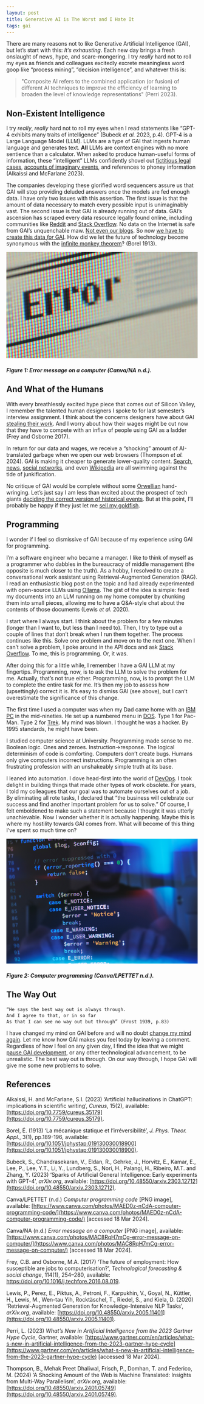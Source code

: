 ```yaml
---
layout: post
title: Generative AI is The Worst and I Hate It
tags: gai
---
```


There are many reasons not to like Generative Artificial Intelligence (GAI), but let’s start with this: _It’s exhausting_. Each new day brings a fresh onslaught of news, hype, and scare-mongering. I try _really_ hard not to roll my eyes as friends and colleagues excitedly excrete meaningless word goop like “process mining”, “decision intelligence”, and whatever this is:
> "Composite AI refers to the combined application (or fusion) of different AI techniques to improve the efficiency of learning to broaden the level of knowledge representations" (Perri 2023).

## Non-Existent Intelligence

I try _really_, _really_ hard not to roll my eyes when I read statements like “GPT-4 exhibits many traits of intelligence” (Bubeck _et al._ 2023, p.4). GPT-4 is a Large Language Model (LLM). LLMs are a type of GAI that ingests human language and generates text. **All** LLMs are context engines with no more sentience than a calculator. When asked to produce human-useful forms of information, these “intelligent” LLMs confidently shovel out [fictitious legal cases](https://www.theguardian.com/world/2024/feb/29/canada-lawyer-chatgpt-fake-cases-ai), [accounts of imaginary events](https://www.vice.com/en/article/k7zqdw/people-are-creating-records-of-fake-historical-events-using-ai), and references to phoney information (Alkaissi and McFarlane 2023).

The companies developing these glorified word sequencers assure us that GAI will stop providing deluded answers once the models are fed enough data. I have only two issues with this assertion. The first issue is that the amount of data necessary to match every possible input is unimaginably vast. The second issue is that GAI is already running out of data. GAI’s ascension has scraped every data resource legally found online, including communities like [Reddit](https://www.theverge.com/2024/2/22/24080165/google-reddit-ai-training-data) and [Stack Overflow](https://www.wired.com/story/google-deal-stackoverflow-ai-giants-pay-for-data/). No data on the Internet is safe from GAI’s unquenchable maw. [Not even our blogs](https://www.404media.co/tumblr-and-wordpress-to-sell-users-data-to-train-ai-tools/). So now [we have to create this data _for_ GAI](https://www.theverge.com/features/23764584/ai-artificial-intelligence-data-notation-labor-scale-surge-remotasks-openai-chatbots). How did we let the future of technology become synonymous with the [infinite monkey theorem](https://www.theguardian.com/science/2023/mar/20/can-you-solve-it-the-infinite-monkey-theorem)? (Borel 1913).

![PNG image illustrating an error message on a computer](https://github.com/Sterling-Cooper/Sterling-Cooper.github.io/blob/main/_assets/gai-error.png?raw=true)
##### Figure 1: Error message on a computer (Canva/NA n.d.).

## And What of the Humans

With every breathlessly excited hype piece that comes out of Silicon Valley, I remember the talented human designers I spoke to for last semester’s interview assignment. I think about the concerns designers have about GAI [stealing their work](https://www.newyorker.com/culture/infinite-scroll/is-ai-art-stealing-from-artists). And I worry about how their wages might be cut now that they have to compete with an influx of people using GAI as a ladder (Frey and Osborne 2017).

In return for our data and wages, we receive a “shocking” amount of AI-translated garbage when we open our web browsers (Thompson _et al._ 2024). GAI is making it cheaper to generate lower-quality content. [Search](https://www.theregister.com/2024/01/30/ai_is_changing_search/), [news](https://www.bloomberg.com/news/articles/2023-05-01/ai-chatbots-have-been-used-to-create-dozens-of-news-content-farms), [social networks](https://www.wired.com/story/tiktok-platforms-cory-doctorow/), and even [Wikipedia](https://www.vice.com/en/article/v7bdba/ai-is-tearing-wikipedia-apart) are all swimming against the tide of junkification.

No critique of GAI would be complete without some [Orwellian](https://www.george-orwell.org/1984) hand-wringing. Let’s just say I am less than excited about the prospect of tech giants [deciding the correct version of historical events](https://arstechnica.com/information-technology/2024/02/googles-hidden-ai-diversity-prompts-lead-to-outcry-over-historically-inaccurate-images/). But at this point, I’ll probably be happy if they just let me [sell my goldfish](https://twitter.com/Carnage4Life/status/1761788333422690621).

## Programming

I wonder if I feel so dismissive of GAI because of my experience using GAI for programming.

I’m a software engineer who became a manager. I like to think of myself as a programmer who dabbles in the bureaucracy of middle management (the opposite is much closer to the truth). As a hobby, I resolved to create a conversational work assistant using Retrieval-Augmented Generation (RAG). I read an enthusiastic blog post on the topic and had already experimented with open-source LLMs using [Ollama](https://ollama.com/). The gist of the idea is simple: feed my documents into an LLM running on my home computer by chunking them into small pieces, allowing me to have a Q&A-style chat about the contents of those documents (Lewis _et al._ 2020).

I start where I always start. I think about the problem for a few minutes (longer than I want to, but less than I need to). Then, I try to type out a couple of lines that don’t break when I run them together. The process continues like this. Solve one problem and move on to the next one. When I can’t solve a problem, I poke around in the API docs and ask [Stack Overflow](https://stackoverflow.com/). To me, this is programming. Or, it was.

After doing this for a little while, I remember I have a GAI LLM at my fingertips. Programming, now, is to ask the LLM to solve the problem for me. Actually, that’s not true either. Programming, now, is to prompt the LLM to complete the entire task for me. It’s then my job to assess how (upsettingly) correct it is. It’s easy to dismiss GAI (see above), but I can’t overestimate the significance of this change.

The first time I used a computer was when my Dad came home with an [IBM PC](https://en.wikipedia.org/wiki/IBM_PC_Series) in the mid-nineties. He set up a numbered menu in [DOS](https://en.wikipedia.org/wiki/DOS). Type 1 for Pac-Man. Type 2 for [Trek](https://dosgames.com/game/ega-trek/). My mind was blown. I thought he was a hacker. By 1995 standards, he might have been.

I studied computer science at University. Programming made sense to me. Boolean logic. Ones and zeroes. Instruction→response. The logical determinism of code is comforting. Computers don’t create bugs. Humans only give computers incorrect instructions. Programming is an often frustrating profession with an unshakeably simple truth at its base.

I leaned into automation. I dove head-first into the world of [DevOps](https://books.google.ie/books/about/Accelerate.html?id=Kax-DwAAQBAJ&redir_esc=y). I took delight in building things that made other types of work obsolete. For years, I told my colleagues that our goal was to automate ourselves out of a job. By eliminating all rote tasks, I declared that “the business will celebrate our success and find another important problem for us to solve.” Of course, I felt emboldened to make such a statement because I thought it was utterly unachievable. Now I wonder whether it is actually happening. Maybe this is where my hostility towards GAI comes from. What will become of this thing I’ve spent so much time on?

![PNG image illustrating a person's relection in a monitor displaying programming code](https://github.com/Sterling-Cooper/Sterling-Cooper.github.io/blob/main/_assets/gai-coding.png?raw=true)
##### Figure 2: Computer programming (Canva/LPETTET n.d.).

## The Way Out
```
“He says the best way out is always through.
And I agree to that, or in so far
As that I can see no way out but through” (Frost 1939, p.83)
```
I have changed my mind on GAI before and will no doubt [change my mind again](https://sterling-cooper.github.io/2024/03/25/gai-is-the-best.html). Let me know how GAI makes you feel today by leaving a comment. Regardless of how I feel on any given day, I find the idea that we might [pause GAI development](https://futureoflife.org/open-letter/pause-giant-ai-experiments/), or any other technological advancement, to be unrealistic. The best way out is through. On our way through, I hope GAI will give me some new problems to solve.

## References

Alkaissi, H. and McFarlane, S.I. (2023) ‘Artificial hallucinations in ChatGPT: implications in scientific writing’, _Cureus_, 15(2), available: [https://doi.org/10.7759/cureus.35179](https://doi.org/10.7759/cureus.35179).

Borel, É. (1913) ‘La mécanique statique et l’irréversibilité’, _J. Phys. Theor. Appl._, 3(1), pp.189-196, available: [https://doi.org/10.1051/jphystap:019130030018900](https://doi.org/10.1051/jphystap:019130030018900).

Bubeck, S., Chandrasekaran, V., Eldan, R., Gehrke, J., Horvitz, E., Kamar, E., Lee, P., Lee, Y.T., Li, Y., Lundberg, S., Nori, H., Palangi, H., Ribeiro, M.T. and Zhang, Y. (2023) ‘Sparks of Artificial General Intelligence: Early experiments with GPT-4’, _arXiv.org_, available: [https://doi.org/10.48550/arxiv.2303.12712](https://doi.org/10.48550/arxiv.2303.12712).

Canva/LPETTET (n.d.) _Computer programming code_ [PNG image], available: [https://www.canva.com/photos/MAED0z-nCdA-computer-programming-code/](https://www.canva.com/photos/MAED0z-nCdA-computer-programming-code/) [accessed 18 Mar 2024].

Canva/NA (n.d.) _Error message on a computer_ [PNG image], available: [https://www.canva.com/photos/MAC8RqH7mCg-error-message-on-computer/](https://www.canva.com/photos/MAC8RqH7mCg-error-message-on-computer/) [accessed 18 Mar 2024].

Frey, C.B. and Osborne, M.A. (2017) ‘The future of employment: How susceptible are jobs to computerisation?’, _Technological forecasting & social change_, 114(1), 254–280, available: https://doi.org/10.1016/j.techfore.2016.08.019.

Lewis, P., Perez, E., Piktus, A., Petroni, F., Karpukhin, V., Goyal, N., Küttler, H., Lewis, M., Wen-tau Yih, Rocktäschel, T., Riedel, S., and Kiela, D. (2020) ‘Retrieval-Augmented Generation for Knowledge-Intensive NLP Tasks’, _arXiv.org_, available: [https://doi.org/10.48550/arxiv.2005.11401](https://doi.org/10.48550/arxiv.2005.11401).

Perri, L. (2023) _What’s New in Artificial Intelligence from the 2023 Gartner Hype Cycle_, Gartner, available: [https://www.gartner.com/en/articles/what-s-new-in-artificial-intelligence-from-the-2023-gartner-hype-cycle](https://www.gartner.com/en/articles/what-s-new-in-artificial-intelligence-from-the-2023-gartner-hype-cycle) [accessed 18 Mar 2024].

Thompson, B., Mehak Preet Dhaliwal, Frisch, P., Domhan, T. and Federico, M. (2024) ‘A Shocking Amount of the Web is Machine Translated: Insights from Multi-Way Parallelism’, _arXiv.org_, available: [https://doi.org/10.48550/arxiv.2401.05749](https://doi.org/10.48550/arxiv.2401.05749).




